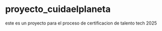 # proyecto_cuidaelplaneta
este es un proyecto para el proceso de certificacion de talento tech 2025
